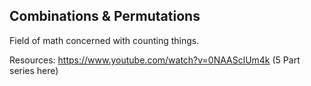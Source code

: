 ## Combinations & Permutations
Field of math concerned with counting things.

Resources:
https://www.youtube.com/watch?v=0NAASclUm4k (5 Part series here)
